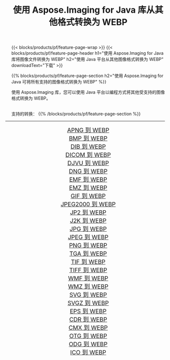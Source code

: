 ﻿---
title: 使用 Aspose.Imaging for Java 库从其他格式转换为 WEBP 
weight: 3920
url: /zh-hans/java/conversion/to/webp/ 
lang: zh-hans
langdirlevel: 2
locales: zh-hans,ja,it,ru,de,es,fr,nl,id,lt,pl,pt,vi,tr,ko,zh-hant,ar,hi,th,sv,cs,uk,he
description: 使用 Aspose.Imaging，您可以使用 Java 从其他格式转换为 WEBP
---

{{< blocks/products/pf/feature-page-wrap >}}
{{< blocks/products/pf/feature-page-header h1="使用 Aspose.Imaging for Java 库将图像文件转换为 WEBP" h2="使用 Java 平台从其他图像格式转换为 WEBP" downloadText="下载" >}}


{{% blocks/products/pf/feature-page-section  h2="使用 Aspose.Imaging for Java 可将所有支持的图像格式转换为 WEBP" %}}
<p align=justify>使用 Aspose.Imaging 库，您可以使用 Java 平台以编程方式将其他受支持的图像格式转换为 WEBP。</p>
<br/>
支持的转换：
{{% /blocks/products/pf/feature-page-section %}}
<div class="container-fluid productfamilypage bg-gray">
    <div class="convertypes bg-gray agp-content section">
        <div class="container">
		<hr style="margin-left:-20px;"/>
		<div class="row other-converters" style="gap: 10px;font-size: 19px;text-align:center;">
		    <div class='col-md-2 other-converter remove-lp remove-rp'><a href="/imaging/zh-hans/java/conversion/apng-to-webp/" style="padding:15px;">APNG 到 WEBP</a></div>
<div class='col-md-2 other-converter remove-lp remove-rp'><a href="/imaging/zh-hans/java/conversion/bmp-to-webp/" style="padding:15px;">BMP 到 WEBP</a></div>
<div class='col-md-2 other-converter remove-lp remove-rp'><a href="/imaging/zh-hans/java/conversion/dib-to-webp/" style="padding:15px;">DIB 到 WEBP</a></div>
<div class='col-md-2 other-converter remove-lp remove-rp'><a href="/imaging/zh-hans/java/conversion/dicom-to-webp/" style="padding:15px;">DICOM 到 WEBP</a></div>
<div class='col-md-2 other-converter remove-lp remove-rp'><a href="/imaging/zh-hans/java/conversion/djvu-to-webp/" style="padding:15px;">DJVU 到 WEBP</a></div>
<div class='col-md-2 other-converter remove-lp remove-rp'><a href="/imaging/zh-hans/java/conversion/dng-to-webp/" style="padding:15px;">DNG 到 WEBP</a></div>
<div class='col-md-2 other-converter remove-lp remove-rp'><a href="/imaging/zh-hans/java/conversion/emf-to-webp/" style="padding:15px;">EMF 到 WEBP</a></div>
<div class='col-md-2 other-converter remove-lp remove-rp'><a href="/imaging/zh-hans/java/conversion/emz-to-webp/" style="padding:15px;">EMZ 到 WEBP</a></div>
<div class='col-md-2 other-converter remove-lp remove-rp'><a href="/imaging/zh-hans/java/conversion/gif-to-webp/" style="padding:15px;">GIF 到 WEBP</a></div>
<div class='col-md-2 other-converter remove-lp remove-rp'><a href="/imaging/zh-hans/java/conversion/jpeg2000-to-webp/" style="padding:15px;">JPEG2000 到 WEBP</a></div>
<div class='col-md-2 other-converter remove-lp remove-rp'><a href="/imaging/zh-hans/java/conversion/jp2-to-webp/" style="padding:15px;">JP2 到 WEBP</a></div>
<div class='col-md-2 other-converter remove-lp remove-rp'><a href="/imaging/zh-hans/java/conversion/j2k-to-webp/" style="padding:15px;">J2K 到 WEBP</a></div>
<div class='col-md-2 other-converter remove-lp remove-rp'><a href="/imaging/zh-hans/java/conversion/jpg-to-webp/" style="padding:15px;">JPG 到 WEBP</a></div>
<div class='col-md-2 other-converter remove-lp remove-rp'><a href="/imaging/zh-hans/java/conversion/jpeg-to-webp/" style="padding:15px;">JPEG 到 WEBP</a></div>
<div class='col-md-2 other-converter remove-lp remove-rp'><a href="/imaging/zh-hans/java/conversion/png-to-webp/" style="padding:15px;">PNG 到 WEBP</a></div>
<div class='col-md-2 other-converter remove-lp remove-rp'><a href="/imaging/zh-hans/java/conversion/tga-to-webp/" style="padding:15px;">TGA 到 WEBP</a></div>
<div class='col-md-2 other-converter remove-lp remove-rp'><a href="/imaging/zh-hans/java/conversion/tif-to-webp/" style="padding:15px;">TIF 到 WEBP</a></div>
<div class='col-md-2 other-converter remove-lp remove-rp'><a href="/imaging/zh-hans/java/conversion/tiff-to-webp/" style="padding:15px;">TIFF 到 WEBP</a></div>
<div class='col-md-2 other-converter remove-lp remove-rp'><a href="/imaging/zh-hans/java/conversion/wmf-to-webp/" style="padding:15px;">WMF 到 WEBP</a></div>
<div class='col-md-2 other-converter remove-lp remove-rp'><a href="/imaging/zh-hans/java/conversion/wmz-to-webp/" style="padding:15px;">WMZ 到 WEBP</a></div>
<div class='col-md-2 other-converter remove-lp remove-rp'><a href="/imaging/zh-hans/java/conversion/svg-to-webp/" style="padding:15px;">SVG 到 WEBP</a></div>
<div class='col-md-2 other-converter remove-lp remove-rp'><a href="/imaging/zh-hans/java/conversion/svgz-to-webp/" style="padding:15px;">SVGZ 到 WEBP</a></div>
<div class='col-md-2 other-converter remove-lp remove-rp'><a href="/imaging/zh-hans/java/conversion/eps-to-webp/" style="padding:15px;">EPS 到 WEBP</a></div>
<div class='col-md-2 other-converter remove-lp remove-rp'><a href="/imaging/zh-hans/java/conversion/cdr-to-webp/" style="padding:15px;">CDR 到 WEBP</a></div>
<div class='col-md-2 other-converter remove-lp remove-rp'><a href="/imaging/zh-hans/java/conversion/cmx-to-webp/" style="padding:15px;">CMX 到 WEBP</a></div>
<div class='col-md-2 other-converter remove-lp remove-rp'><a href="/imaging/zh-hans/java/conversion/otg-to-webp/" style="padding:15px;">OTG 到 WEBP</a></div>
<div class='col-md-2 other-converter remove-lp remove-rp'><a href="/imaging/zh-hans/java/conversion/odg-to-webp/" style="padding:15px;">ODG 到 WEBP</a></div>
<div class='col-md-2 other-converter remove-lp remove-rp'><a href="/imaging/zh-hans/java/conversion/ico-to-webp/" style="padding:15px;">ICO 到 WEBP</a></div>
                </div>
        </div>
    </div>
</div>
<br/>

